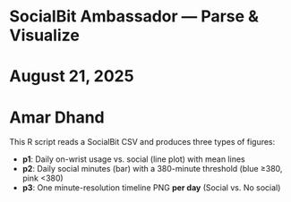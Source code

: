 # SocialBit Ambassador — Parse & Visualize
# August 21, 2025
# Amar Dhand

This R script reads a SocialBit CSV and produces three types of figures:

- **p1**: Daily on-wrist usage vs. social (line plot) with mean lines  
- **p2**: Daily social minutes (bar) with a 380-minute threshold (blue ≥380, pink <380)  
- **p3**: One minute-resolution timeline PNG **per day** (Social vs. No social)
